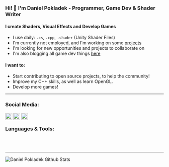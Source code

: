 ### Hi! 👋 I'm Daniel Pokladek - Programmer, Game Dev & Shader Writer

#### I create Shaders, Visual Effects and Develop Games
- I use daily: `.cs`, `.cpp`, `.shader` (Unity Shader Files)
- I'm currently not employed, and I'm working on some [projects][projects]
- I'm looking for new opportunities and projects to collaborate on
- I'm also blogging all game dev things [here][blog]

#### I want to:
- Start contributing to open source projects, to help the community!
- Improve my C++ skills, as well as learn OpenGL.
- Develop more games!

---

### Social Media:
[<img align="left" alt="Wordpress Blog" width="22px" src="https://simpleicons.org/icons/wordpress.svg"/>][blog]
[<img align="left" alt="Twitter@DPokladek" width="22px" src="https://simpleicons.org/icons/twitter.svg"/>][twitter]
[<img align="left" alt="daniel-pokladek on LinkedIn" width="22px" src="https://simpleicons.org/icons/linkedin.svg"/>][twitter]

<br/>

### Languages & Tools:


<br/>
<br/>

<!-- ### Latest Blog Posts: -->

---

<img align="left" alt="Daniel Pokladek Github Stats" src="https://github-readme-stats.vercel.app/api?username=danielpokladek&show_icons=true&hide_border=true"/>

[blog]: https://danielpokladek.wordpress.com/
[linkedin]: https://www.linkedin.com/in/daniel-pokladek/
[projects]: https://github.com/danielpokladek
[twitter]: https://twitter.com/DPokladek
